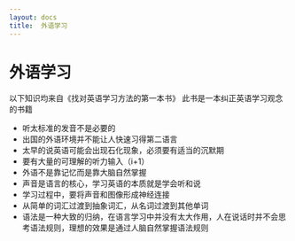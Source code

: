 ```yaml
---
layout: docs
title:  外语学习
---
```


# 外语学习

以下知识均来自《找对英语学习方法的第一本书》
此书是一本纠正英语学习观念的书籍


- 听太标准的发音不是必要的
- 出国的外语环境并不能让人快速习得第二语言
- 太早的说英语可能会出现石化现象，必须要有适当的沉默期
- 要有大量的可理解的听力输入（i+1）
- 外语不是靠记忆而是靠大脑自然掌握
- 声音是语言的核心，学习英语的本质就是学会听和说
- 学习过程中，要将声音和图像形成神经连接
- 从简单的词汇过渡到抽象词汇，从名词过渡到其他单词
- 语法是一种大致的归纳，在语言学习中并没有太大作用，人在说话时并不会思考语法规则，理想的效果是通过人脑自然掌握语法规则